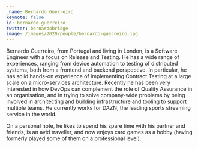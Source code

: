 ```yaml
---
_name: Bernardo Guerreiro
keynote: false
id: bernardo-guerreiro
twitter: bernardobridge
image: /images/2020/people/bernardo-guerreiro.jpg
---
```

Bernardo Guerreiro, from Portugal and living in London, is a Software Engineer with a focus on Release and Testing. He
has a wide range of experiences, ranging from device automation to testing of distributed systems, both from a frontend
and backend perspective. In particular, he has solid hands-on experience of implementing Contract Testing at a large
scale on a micro-services architecture. Recently he has been very interested in how DevOps can complement the role of
Quality Assurance in an organisation, and in trying to solve company-wide problems by being involved in architecting and
building infrastructure and tooling to support multiple teams. He currently works for DAZN, the leading sports streaming
service in the world.

On a personal note, he likes to spend his spare time with his partner and friends, is an avid traveller, and now enjoys
card games as a hobby (having formerly played some of them on a professional level).